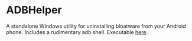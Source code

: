 # ADBHelper
A standalone Windows utility for uninstalling bloatware from your Android phone. Includes a rudimentary adb shell.
Executable [here](./ADBHelper/bin/Debug/ADBHelper.exe).
